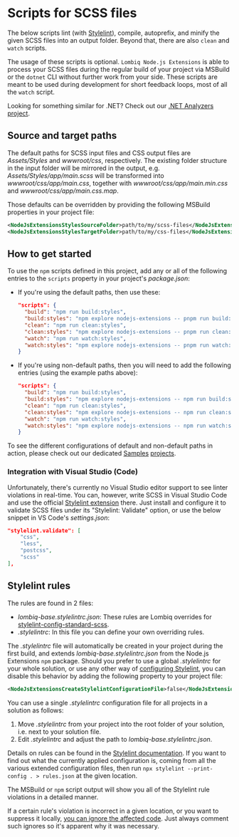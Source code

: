 # Scripts for SCSS files



The below scripts lint (with [Stylelint](https://stylelint.io/)), compile, autoprefix, and minify the given SCSS files into an output folder. Beyond that, there are also `clean` and `watch` scripts.

The usage of these scripts is optional. `Lombiq Node.js Extensions` is able to process your SCSS files during the regular build of your project via MSBuild or the `dotnet` CLI without further work from your side. These scripts are meant to be used during development for short feedback loops, most of all the `watch` script.

Looking for something similar for .NET? Check out our [.NET Analyzers project](https://github.com/Lombiq/.NET-Analyzers).


## Source and target paths

The default paths for SCSS input files and CSS output files are *Assets/Styles* and *wwwroot/css*, respectively. The existing folder structure in the input folder will be mirrored in the output, e.g. *Assets/Styles/app/main.scss* will be transformed into *wwwroot/css/app/main.css*, together with *wwwroot/css/app/main.min.css* and *wwwroot/css/app/main.css.map*.

Those defaults can be overridden by providing the following MSBuild properties in your project file:

```xml
<NodeJsExtensionsStylesSourceFolder>path/to/my/scss-files</NodeJsExtensionsStylesSourceFolder>
<NodeJsExtensionsStylesTargetFolder>path/to/my/css-files</NodeJsExtensionsStylesTargetFolder>
```


## How to get started

To use the `npm` scripts defined in this project, add any or all of the following entries to the `scripts` property in your project's *package.json*:

- If you're using the default paths, then use these:

  ```json
  "scripts": {
    "build": "npm run build:styles",
    "build:styles": "npm explore nodejs-extensions -- pnpm run build:styles",
    "clean": "npm run clean:styles",
    "clean:styles": "npm explore nodejs-extensions -- pnpm run clean:styles",
    "watch": "npm run watch:styles",
    "watch:styles": "npm explore nodejs-extensions -- pnpm run watch:styles",
  }
  ```

- If you're using non-default paths, then you will need to add the following entries (using the example paths above):

  ```json
  "scripts": {
    "build": "npm run build:styles",
    "build:styles": "npm explore nodejs-extensions -- npm run build:styles:args --source=path/to/my/scss-files --target=path/to/my/css-files",
    "clean": "npm run clean:styles",
    "clean:styles": "npm explore nodejs-extensions -- npm run clean:styles:args --target=path/to/my/css-files",
    "watch": "npm run watch:styles",
    "watch:styles": "npm explore nodejs-extensions -- npm run watch:styles:args --source=path/to/my/scss-files --target=path/to/my/css-files",
  }
  ```

To see the different configurations of default and non-default paths in action, please check out our dedicated [Samples](../../Lombiq.NodeJs.Extensions.Samples/Readme.md) [projects](../../Lombiq.NodeJs.Extensions.Samples.NuGet/Readme.md).

### Integration with Visual Studio (Code)

Unfortunately, there's currently no Visual Studio editor support to see linter violations in real-time. You can, however, write SCSS in Visual Studio Code and use the official [Stylelint extension](https://marketplace.visualstudio.com/items?itemName=stylelint.vscode-stylelint) there. Just install and configure it to validate SCSS files under its "Stylelint: Validate" option, or use the below snippet in VS Code's *settings.json*:

```json
"stylelint.validate": [
    "css",
    "less",
    "postcss",
    "scss"
],
```


## Stylelint rules

The rules are found in 2 files:
- *lombiq-base.stylelintrc.json*: These rules are Lombiq overrides for [stylelint-config-standard-scss](https://www.npmjs.com/package/stylelint-config-standard-scss).
- *.stylelintrc*: In this file you can define your own overriding rules.

The *.stylelintrc* file will automatically be created in your project during the first build, and extends *lombiq-base.stylelintrc.json* from the Node.js Extensions `npm` package. Should you prefer to use a global *.stylelintrc* for your whole solution, or use any other way of [configuring Stylelint](https://github.com/stylelint/stylelint/blob/main/docs/user-guide/configure.md#configuration), you can disable this behavior by adding the following property to your project file:

```xml
<NodeJsExtensionsCreateStylelintConfigurationFile>false</NodeJsExtensionsCreateStylelintConfigurationFile>
```

You can use a single *.stylelintrc* configuration file for all projects in a solution as follows:

1. Move *.stylelintrc* from your project into the root folder of your solution, i.e. next to your solution file.
2. Edit *.stylelintrc* and adjust the path to *lombiq-base.stylelintrc.json*.

Details on rules can be found in the [Stylelint documentation](https://stylelint.io/user-guide/rules/list). If you want to find out what the currently applied configuration is, coming from all the various extended configuration files, then run `npx stylelint --print-config . > rules.json` at the given location.

The MSBuild or `npm` script output will show you all of the Stylelint rule violations in a detailed manner.

If a certain rule's violation is incorrect in a given location, or you want to suppress it locally, [you can ignore the affected code](https://stylelint.io/user-guide/ignore-code/). Just always comment such ignores so it's apparent why it was necessary.
